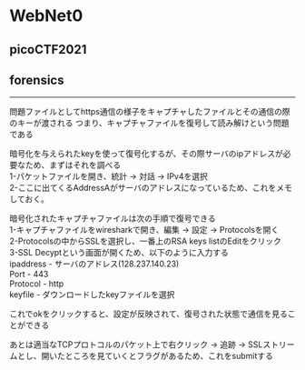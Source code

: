 ﻿# WebNet0
## picoCTF2021
## forensics
***

問題ファイルとしてhttps通信の様子をキャプチャしたファイルとその通信の際のキーが渡される
つまり、キャプチャファイルを復号して読み解けという問題である

暗号化を与えられたkeyを使って復号化するが、その際サーバのipアドレスが必要なため、まずはそれを調べる  
1-パケットファイルを開き、統計 -> 対話 -> IPv4を選択  
2-ここに出てくるAddressAがサーバのアドレスになっているため、これをメモしておく。

暗号化されたキャプチャファイルは次の手順で復号できる  
1-キャプチャファイルをwiresharkで開き、編集 -> 設定 -> Protocolsを開く  
2-Protocolsの中からSSLを選択し、一番上のRSA keys listのEditをクリック  
3-SSL Decyptという画面が開くため、以下のように入力する  
ipaddress - サーバのアドレス(128.237.140.23)  
Port	  - 443  
Protocol  - http  
keyfile   - ダウンロードしたkeyファイルを選択  

これでokをクリックすると、設定が反映されて、復号された状態で通信を見ることができる

あとは適当なTCPプロトコルのパケット上で右クリック -> 追跡 -> SSLストリームとし、開いたところを見ていくとフラグがあるため、これをsubmitする